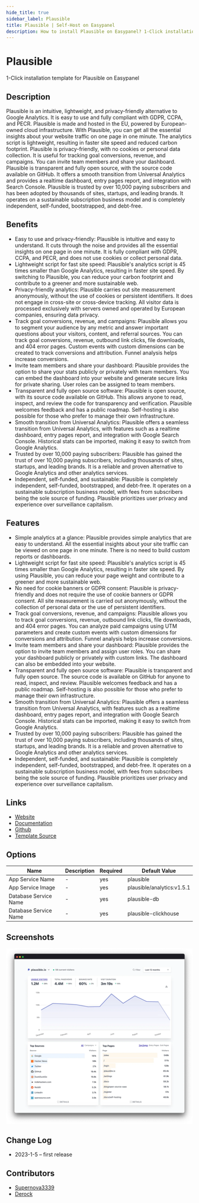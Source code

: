 ```yaml
---
hide_title: true
sidebar_label: Plausible
title: Plausible | Self-Host on Easypanel
description: How to install Plausible on Easypanel? 1-Click installation template for Plausible on Easypanel
---
```


<!-- generated -->

# Plausible

1-Click installation template for Plausible on Easypanel

## Description

Plausible is an intuitive, lightweight, and privacy-friendly alternative to Google Analytics. It is easy to use and fully compliant with GDPR, CCPA, and PECR. Plausible is made and hosted in the EU, powered by European-owned cloud infrastructure. With Plausible, you can get all the essential insights about your website traffic on one page in one minute. The analytics script is lightweight, resulting in faster site speed and reduced carbon footprint. Plausible is privacy-friendly, with no cookies or personal data collection. It is useful for tracking goal conversions, revenue, and campaigns. You can invite team members and share your dashboard. Plausible is transparent and fully open source, with the source code available on GitHub. It offers a smooth transition from Universal Analytics and provides a realtime dashboard, entry pages report, and integration with Search Console. Plausible is trusted by over 10,000 paying subscribers and has been adopted by thousands of sites, startups, and leading brands. It operates on a sustainable subscription business model and is completely independent, self-funded, bootstrapped, and debt-free.

## Benefits

- Easy to use and privacy-friendly: Plausible is intuitive and easy to understand. It cuts through the noise and provides all the essential insights on one page in one minute. It is fully compliant with GDPR, CCPA, and PECR, and does not use cookies or collect personal data.
- Lightweight script for fast site speed: Plausible's analytics script is 45 times smaller than Google Analytics, resulting in faster site speed. By switching to Plausible, you can reduce your carbon footprint and contribute to a greener and more sustainable web.
- Privacy-friendly analytics: Plausible carries out site measurement anonymously, without the use of cookies or persistent identifiers. It does not engage in cross-site or cross-device tracking. All visitor data is processed exclusively with servers owned and operated by European companies, ensuring data privacy.
- Track goal conversions, revenue, and campaigns: Plausible allows you to segment your audience by any metric and answer important questions about your visitors, content, and referral sources. You can track goal conversions, revenue, outbound link clicks, file downloads, and 404 error pages. Custom events with custom dimensions can be created to track conversions and attribution. Funnel analysis helps increase conversions.
- Invite team members and share your dashboard: Plausible provides the option to share your stats publicly or privately with team members. You can embed the dashboard into your website and generate secure links for private sharing. User roles can be assigned to team members.
- Transparent and fully open source software: Plausible is open source, with its source code available on GitHub. This allows anyone to read, inspect, and review the code for transparency and verification. Plausible welcomes feedback and has a public roadmap. Self-hosting is also possible for those who prefer to manage their own infrastructure.
- Smooth transition from Universal Analytics: Plausible offers a seamless transition from Universal Analytics, with features such as a realtime dashboard, entry pages report, and integration with Google Search Console. Historical stats can be imported, making it easy to switch from Google Analytics.
- Trusted by over 10,000 paying subscribers: Plausible has gained the trust of over 10,000 paying subscribers, including thousands of sites, startups, and leading brands. It is a reliable and proven alternative to Google Analytics and other analytics services.
- Independent, self-funded, and sustainable: Plausible is completely independent, self-funded, bootstrapped, and debt-free. It operates on a sustainable subscription business model, with fees from subscribers being the sole source of funding. Plausible prioritizes user privacy and experience over surveillance capitalism.

## Features

- Simple analytics at a glance: Plausible provides simple analytics that are easy to understand. All the essential insights about your site traffic can be viewed on one page in one minute. There is no need to build custom reports or dashboards.
- Lightweight script for fast site speed: Plausible's analytics script is 45 times smaller than Google Analytics, resulting in faster site speed. By using Plausible, you can reduce your page weight and contribute to a greener and more sustainable web.
- No need for cookie banners or GDPR consent: Plausible is privacy-friendly and does not require the use of cookie banners or GDPR consent. All site measurement is carried out anonymously, without the collection of personal data or the use of persistent identifiers.
- Track goal conversions, revenue, and campaigns: Plausible allows you to track goal conversions, revenue, outbound link clicks, file downloads, and 404 error pages. You can analyze paid campaigns using UTM parameters and create custom events with custom dimensions for conversions and attribution. Funnel analysis helps increase conversions.
- Invite team members and share your dashboard: Plausible provides the option to invite team members and assign user roles. You can share your dashboard publicly or privately with custom links. The dashboard can also be embedded into your website.
- Transparent and fully open source software: Plausible is transparent and fully open source. The source code is available on GitHub for anyone to read, inspect, and review. Plausible welcomes feedback and has a public roadmap. Self-hosting is also possible for those who prefer to manage their own infrastructure.
- Smooth transition from Universal Analytics: Plausible offers a seamless transition from Universal Analytics, with features such as a realtime dashboard, entry pages report, and integration with Google Search Console. Historical stats can be imported, making it easy to switch from Google Analytics.
- Trusted by over 10,000 paying subscribers: Plausible has gained the trust of over 10,000 paying subscribers, including thousands of sites, startups, and leading brands. It is a reliable and proven alternative to Google Analytics and other analytics services.
- Independent, self-funded, and sustainable: Plausible is completely independent, self-funded, bootstrapped, and debt-free. It operates on a sustainable subscription business model, with fees from subscribers being the sole source of funding. Plausible prioritizes user privacy and experience over surveillance capitalism.

## Links

- [Website](https://plausible.io)
- [Documentation](https://plausible.io/docs)
- [Github](https://github.com/plausible/plausible)
- [Template Source](https://github.com/easypanel-io/templates/tree/main/templates/plausible)

## Options

Name | Description | Required | Default Value
-|-|-|-
App Service Name | - | yes | plausible
App Service Image | - | yes | plausible/analytics:v1.5.1
Database Service Name | - | yes | plausible-db
Database Service Name | - | yes | plausible-clickhouse

## Screenshots

![Plausible Screenshot](./assets/screenshot.png)

## Change Log

- 2023-1-5 – first release

## Contributors

- [Supernova3339](https://github.com/Supernova3339)
- [Derock](https://github.com/ItzDerock)
